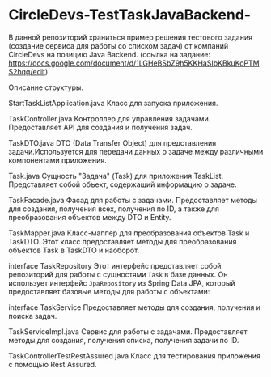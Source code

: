 # CircleDevs-TestTaskJavaBackend-

В данной репозиторий храниться пример решения тестового задания (создание сервиса для работы со списком задач) от компаний CircleDevs на позицию Java Backend.
(ссылка на задание: https://docs.google.com/document/d/1LGHeBSbZ9h5KKHaSIbKBkuKoPTMS2hqq/edit)

Описание структуры.

StartTaskListApplication.java
  Класс для запуска приложения.

TaskController.java 
  Контроллер для управления задачами. Предоставляет API для создания и получения задач.

 TaskDTO.java
   DTO (Data Transfer Object) для представления задачи.Используется для передачи данных о задаче между различными компонентами приложения.

Task.java
  Сущность "Задача" (Task) для приложения TaskList. Представляет собой объект, содержащий информацию о задаче.

TaskFacade.java
  Фасад для работы с задачами. Предоставляет методы для создания, получения всех, получения по ID, а также для преобразования объектов между DTO и Entity.

TaskMapper.java
  Класс-маппер для преобразования объектов Task и TaskDTO. Этот класс предоставляет методы для преобразования объектов Task в TaskDTO и наоборот.

 interface  TaskRepository
  Этот интерфейс представляет собой репозиторий для работы с сущностями `Task` в базе данных. Он использует интерфейс `JpaRepository` из Spring Data JPA, который предоставляет базовые методы для работы с объектами:

interface TaskService
       Предоставляет методы для создания, получения и поиска задач.

TaskServiceImpl.java
    Сервис для работы с задачами. Предоставляет методы для создания, получения списка, получения задачи по ID.

TaskControllerTestRestAssured.java
      Класс для тестирования приложения с помощью Rest Assured.
      
